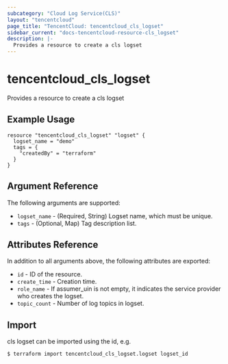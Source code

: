 ```yaml
---
subcategory: "Cloud Log Service(CLS)"
layout: "tencentcloud"
page_title: "TencentCloud: tencentcloud_cls_logset"
sidebar_current: "docs-tencentcloud-resource-cls_logset"
description: |-
  Provides a resource to create a cls logset
---
```


# tencentcloud_cls_logset

Provides a resource to create a cls logset

## Example Usage

```hcl
resource "tencentcloud_cls_logset" "logset" {
  logset_name = "demo"
  tags = {
    "createdBy" = "terraform"
  }
}
```

## Argument Reference

The following arguments are supported:

* `logset_name` - (Required, String) Logset name, which must be unique.
* `tags` - (Optional, Map) Tag description list.

## Attributes Reference

In addition to all arguments above, the following attributes are exported:

* `id` - ID of the resource.
* `create_time` - Creation time.
* `role_name` - If assumer_uin is not empty, it indicates the service provider who creates the logset.
* `topic_count` - Number of log topics in logset.


## Import

cls logset can be imported using the id, e.g.
```
$ terraform import tencentcloud_cls_logset.logset logset_id
```

